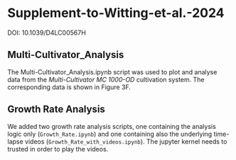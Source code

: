 # Supplement-to-Witting-et-al.-2024 

DOI: 10.1039/D4LC00567H

## Multi-Cultivator_Analysis

The Multi-Cultivator_Analysis.ipynb script was used to plot and analyse data from the *Multi-Cultivator MC 1000-OD* cultivation system. The corresponding data is shown in Figure 3F.

## Growth Rate Analysis

We added two growth rate analysis scripts, one containing the analysis logic only (`Growth_Rate.ipynb`) and one containing also the underlying time-lapse videos (`Growth_Rate_with_videos.ipynb`). The jupyter kernel needs to trusted in order to play the videos.
